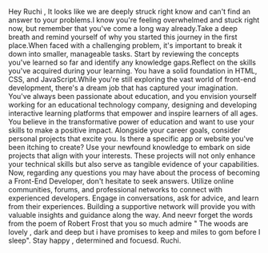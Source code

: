 Hey Ruchi , 
It looks like we are deeply struck right know and can't find an answer to your problems.I know you're feeling 
overwhelmed and stuck right now, but remember that you've come a long way already.Take a deep breath and remind 
yourself of why you started this journey in the first place.When faced with a challenging problem, it's important 
to break it down into smaller, manageable tasks. Start by reviewing the concepts you've learned so far and 
identify any knowledge gaps.Reflect on the skills you've acquired during your learning. You have a solid foundation 
in HTML, CSS, and JavaScript.While you're still exploring the vast world of front-end development, there's a dream 
job that has captured your imagination. You've always been passionate about education, and you envision yourself 
working for an educational technology company, designing and developing interactive learning platforms that empower 
and inspire learners of all ages. You believe in the transformative power of education and want to use your skills 
to make a positive impact.
Alongside your career goals, consider personal projects that excite you. Is there a specific app or website you've 
been itching to create? Use your newfound knowledge to embark on side projects that align with your interests. These 
projects will not only enhance your technical skills but also serve as tangible evidence of your capabilities.
Now, regarding any questions you may have about the process of becoming a Front-End Developer, don't hesitate to seek 
answers. Utilize online communities, forums, and professional networks to connect with experienced developers. Engage 
in conversations, ask for advice, and learn from their experiences. Building a supportive network will provide you with 
valuable insights and guidance along the way.
And neevr forget the words from the poem of Robert Frost that you so much admire " The woods are lovely , dark and deep 
but i have promises to keep and miles to gom before I sleep".
Stay happy , determined and focuesd.
Ruchi.